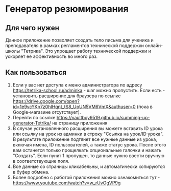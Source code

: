 # Генератор резюмирования

## Для чего нужен
Данное приложение позволяет создать тело письма для ученика и преподавателя в рамках регламентов технической поддержки онлайн-школы "Тетрика". Это упрощает работу технической поддержки и ускоряет ее эффективность во много раз.

## Как пользоваться

1. Если у вас нет доступа к меню администратора по адресу https://tetrika-school.ru/adminka - шаг можно пропустить. Если есть - установить расширение для браузера по ссылке https://drive.google.com/open?id=1e9vcYKp7z0hIHqnt_tS8_UpUN5VM6VmX&authuser=0 (пока в Google-магазине отсутствует). 
2. Перейти по ссылке https://vaultboy9519.github.io/summing-up-generator-Tetrika/ на страницу приложения
3. В случае установленного расширения вы можете вставить ID урока или ссылку на урок из админки в строку "Ссылка на урок/ID урока". В результате приложение подтянет все нужные данные из урока, включая имена, ID пользователей, а также статус урока. После этого вам останется только прощелкать опциональные галочки и нажать "Создать". Если пункт 1 пропущен, то данные нужно ввести вручную в соответствующие поля.
4. Все данные со страницы кликабельны, и автоматически копируются в буфер обмена.
5. Более подробно с работой приложения можно ознакомиться тут - https://www.youtube.com/watch?v=w_rUvOgVP9g
